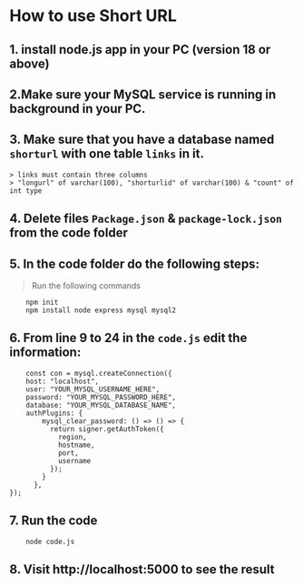 # How to use Short URL


## 1. install node.js app in your PC (version 18 or above)
## 2.Make sure your MySQL service is running in background in your PC. 
## 3. Make sure that you have a database named `shorturl` with one table `links` in it.
    > links must contain three columns
    > "longurl" of varchar(100), "shorturlid" of varchar(100) & "count" of int type
## 4. Delete files `Package.json` & `package-lock.json` from the code folder
## 5. In the code folder do the following steps:
  > Run the following commands

```shell
    npm init
    npm install node express mysql mysql2
```
## 6. From line 9 to 24 in the `code.js` edit the information:

```shell
    const con = mysql.createConnection({
    host: "localhost",
    user: "YOUR_MYSQL_USERNAME_HERE",
    password: "YOUR_MYSQL_PASSWORD_HERE",
    database: "YOUR_MYSQL_DATABASE_NAME",
    authPlugins: {
        mysql_clear_password: () => () => {
          return signer.getAuthToken({
            region,
            hostname,
            port,
            username
          });
        }
      },
});
```

## 7. Run the code
```shell
    node code.js
``` 

## 8. Visit http://localhost:5000 to see the result